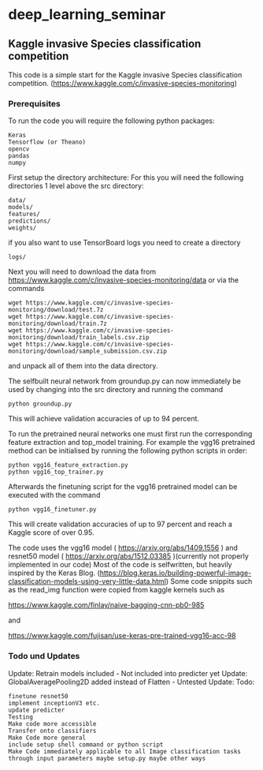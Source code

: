 # deep_learning_seminar
## Kaggle invasive Species classification competition

This code is a simple start for the Kaggle invasive Species classification competition.
(https://www.kaggle.com/c/invasive-species-monitoring)


### Prerequisites
To run the code you will require the following python packages:
```
Keras
Tensorflow (or Theano)
opencv
pandas
numpy
```
First setup the directory architecture:
For this you will need the following directories 1 level above the src directory:
```
data/
models/
features/
predictions/
weights/
```
if you also want to use TensorBoard logs you need to create a directory
```
logs/
```
Next you will need to download the data from
https://www.kaggle.com/c/invasive-species-monitoring/data
or via the commands
```
wget https://www.kaggle.com/c/invasive-species-monitoring/download/test.7z
wget https://www.kaggle.com/c/invasive-species-monitoring/download/train.7z
wget https://www.kaggle.com/c/invasive-species-monitoring/download/train_labels.csv.zip
wget https://www.kaggle.com/c/invasive-species-monitoring/download/sample_submission.csv.zip
```
and unpack all of them into the data directory.

The selfbuilt neural network from groundup.py can now immediately be used by changing into the src directory and running the command
```
python groundup.py
```
This will achieve validation accuracies of up to 94 percent.

To run the pretrained neural networks one must first run the corresponding feature extraction and top_model training.
For example the vgg16 pretrained method can be initialised by running the following python scripts in order:
```
python vgg16_feature_extraction.py
python vgg16_top_trainer.py
```
Afterwards the finetuning script for the vgg16 pretrained model can be executed with the command
```
python vgg16_finetuner.py
```
This will create validation accuracies of up to 97 percent and reach a Kaggle score of over 0.95.

The code uses the vgg16 model ( https://arxiv.org/abs/1409.1556 ) and resnet50 model ( https://arxiv.org/abs/1512.03385 )(currently not properly implemented in our code)
Most of the code is selfwritten, but heavily inspired by the Keras Blog.
(https://blog.keras.io/building-powerful-image-classification-models-using-very-little-data.html)
Some code snippits such as the read_img function were copied from kaggle kernels such as

https://www.kaggle.com/finlay/naive-bagging-cnn-pb0-985

and

https://www.kaggle.com/fujisan/use-keras-pre-trained-vgg16-acc-98


### Todo und Updates
Update: Retrain models included - Not included into predicter yet
Update: GlobalAveragePooling2D added instead of Flatten - Untested
Update:
Todo:
```
finetune resnet50
implement inceptionV3 etc.
update predicter
Testing
Make code more accessible
Transfer onto classifiers
Make Code more general
include setup shell command or python script
Make Code immediately applicable to all Image classification tasks through input parameters maybe setup.py maybe other ways
```
